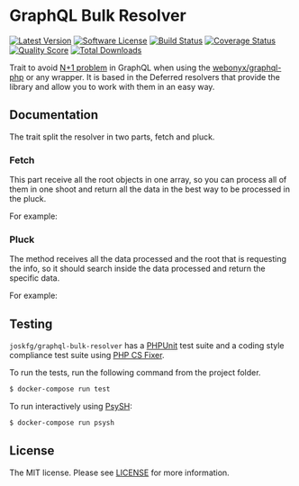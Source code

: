GraphQL Bulk Resolver
=====

[![Latest Version](https://img.shields.io/github/release/joskfg/graphql-bulk-resolver.svg?style=flat-square)](https://github.com/joskfg/graphql-bulk-resolver/releases)
[![Software License](https://img.shields.io/badge/license-MIT-blue.svg?style=flat-square)](LICENSE.md)
[![Build Status](https://img.shields.io/travis/joskfg/graphql-bulk-resolver/master.svg?style=flat-square)](https://travis-ci.org/joskfg/graphql-bulk-resolver)
[![Coverage Status](https://img.shields.io/scrutinizer/coverage/g/joskfg/graphql-bulk-resolver.svg?style=flat-square)](https://scrutinizer-ci.com/g/joskfg/graphql-bulk-resolver/code-structure)
[![Quality Score](https://img.shields.io/scrutinizer/g/joskfg/graphql-bulk-resolver.svg?style=flat-square)](https://scrutinizer-ci.com/g/joskfg/graphql-bulk-resolver)
[![Total Downloads](https://img.shields.io/packagist/dt/joskfg/graphql-bulk-resolver.svg?style=flat-square)](https://packagist.org/packages/joskfg/graphql-bulk-resolver)

Trait to avoid [N+1 problem](http://webonyx.github.io/graphql-php/data-fetching/#solving-n1-problem) in GraphQL when using the [webonyx/graphql-php](https://github.com/webonyx/graphql-php) or any wrapper.
It is based in the Deferred resolvers that provide the library and allow you to work with them in an easy way.

Documentation
-------

The trait split the resolver in two parts, fetch and pluck.

### Fetch
This part receive all the root objects in one array, so you can process all of them in one shoot and return all the data in the
best way to be processed in the pluck.

For example:

### Pluck
The method receives all the data processed and the root that is requesting the info, so it should search inside the data processed
and return the specific data.

For example:

Testing
-------

`joskfg/graphql-bulk-resolver` has a [PHPUnit](https://phpunit.de) test suite and a coding style compliance test suite using [PHP CS Fixer](http://cs.sensiolabs.org/).

To run the tests, run the following command from the project folder.

``` bash
$ docker-compose run test
```

To run interactively using [PsySH](http://psysh.org/):
``` bash
$ docker-compose run psysh
```

License
-------

The MIT license. Please see [LICENSE](LICENSE) for more information.

[PSR-2]: http://www.php-fig.org/psr/psr-2/
[PSR-4]: http://www.php-fig.org/psr/psr-4/
